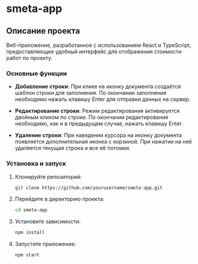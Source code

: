 # smeta-app

## Описание проекта

Веб-приложение, разработанное с использованием React и TypeScript, предоставляющее удобный интерфейс для отображения стоимости работ по проекту. 

### Основные функции

- **Добавление строки**: При клике на иконку документа создаётся шаблон строки для заполнения.
  По окончании заполнения необходимо нажать клавишу Enter для отправки данных на сервер.

- **Редактирование строки**: Режим редактирования активируется двойным кликом по строке. 
  По окончании редактирования необходимо, как и в предыдущем случае, нажать клавишу Enter.

- **Удаление строки**: При наведении курсора на иконку документа появляется дополнительная
  иконка с корзиной. При нажатии на неё удаляется текущая строка и все её потомки.

### Установка и запуск

1. Клонируйте репозиторий:
   ```bash
   git clone https://github.com/yourusername/smeta-app.git
   ```

2. Перейдите в директорию проекта:
   ```bash
   cd smeta-app
   ```

3. Установите зависимости:
   ```bash
   npm install
   ```

4. Запустите приложение:
   ```bash
   npm start
   ```


